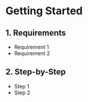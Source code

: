 # Getting Started

## 1. Requirements

- Requirement 1
- Requirement 2

## 2. Step-by-Step

- Step 1
- Step 2